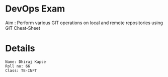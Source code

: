 # DevOps Exam

Aim : Perform various GIT operations on local and remote repositories using GIT Cheat-Sheet

# Details

```
Name: Dhiraj Kapse
Roll no: 66
Class: TE-INFT
```



